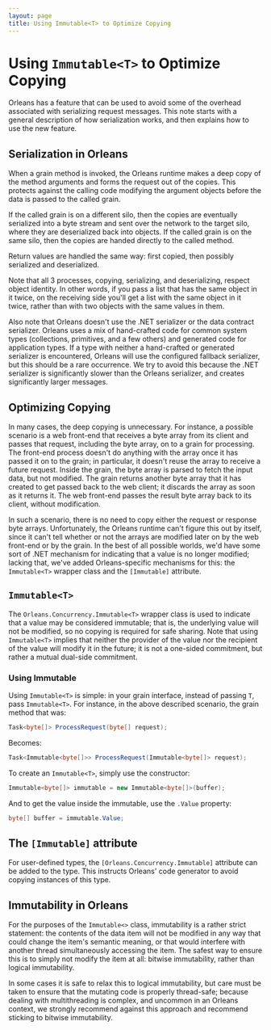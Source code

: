 ```yaml
---
layout: page
title: Using Immutable<T> to Optimize Copying
---
```


# Using `Immutable<T>` to Optimize Copying

Orleans has a feature that can be used to avoid some of the overhead associated with serializing request messages. This note starts with a general description of how serialization works, and then explains how to use the new feature.

## Serialization in Orleans
When a grain method is invoked, the Orleans runtime makes a deep copy of the method arguments and forms the request out of the copies. This protects against the calling code modifying the argument objects before the data is passed to the called grain.

If the called grain is on a different silo, then the copies are eventually serialized into a byte stream and sent over the network to the target silo, where they are deserialized back into objects. If the called grain is on the same silo, then the copies are handed directly to the called method.

Return values are handled the same way: first copied, then possibly serialized and deserialized.

Note that all 3 processes, copying, serializing, and deserializing, respect object identity. In other words, if you pass a list that has the same object in it twice, on the receiving side you'll get a list with the same object in it twice, rather than with two objects with the same values in them.

Also note that Orleans doesn't use the .NET serializer or the data contract serializer. Orleans uses a mix of hand-crafted code for common system types (collections, primitives, and a few others) and generated code for application types. If a type with neither a hand-crafted or generated serializer is encountered, Orleans will use the configured fallback serializer, but this should be a rare occurrence. We try to avoid this because the .NET serializer is significantly slower than the Orleans serializer, and creates significantly larger messages.

## Optimizing Copying
In many cases, the deep copying is unnecessary. For instance, a possible scenario is a web front-end that receives a byte array from its client and passes that request, including the byte array, on to a grain for processing. The front-end process doesn't do anything with the array once it has passed it on to the grain; in particular, it doesn't reuse the array to receive a future request. Inside the grain, the byte array is parsed to fetch the input data, but not modified. The grain returns another byte array that it has created to get passed back to the web client; it discards the array as soon as it returns it. The web front-end passes the result byte array back to its client, without modification.

 In such a scenario, there is no need to copy either the request or response byte arrays. Unfortunately, the Orleans runtime can't figure this out by itself, since it can't tell whether or not the arrays are modified later on by the web front-end or by the grain. In the best of all possible worlds, we'd have some sort of .NET mechanism for indicating that a value is no longer modified; lacking that, we've added Orleans-specific mechanisms for this: the `Immutable<T>` wrapper class and the `[Immutable]` attribute.

## `Immutable<T>`

The `Orleans.Concurrency.Immutable<T>` wrapper class is used to indicate that a value may be considered immutable; that is, the underlying value will not be modified, so no copying is required for safe sharing. Note that using `Immutable<T>` implies that neither the provider of the value nor the recipient of the value will modify it in the future; it is not a one-sided commitment, but rather a mutual dual-side commitment.

### Using Immutable<T>

Using `Immutable<T>` is simple: in your grain interface, instead of passing `T`, pass `Immutable<T>`. For instance, in the above described scenario, the grain method that was:

``` csharp
Task<byte[]> ProcessRequest(byte[] request);
```

Becomes:

``` csharp
Task<Immutable<byte[]>> ProcessRequest(Immutable<byte[]> request);
```

To create an `Immutable<T>`, simply use the constructor:

``` csharp
Immutable<byte[]> immutable = new Immutable<byte[]>(buffer);
```

 And to get the value inside the immutable, use the `.Value` property:

``` csharp
byte[] buffer = immutable.Value;
```

## The `[Immutable]` attribute
For user-defined types, the `[Orleans.Concurrency.Immutable]` attribute can be added to the type. This instructs Orleans' code generator to avoid copying instances of this type.

## Immutability in Orleans

For the purposes of the `Immutable<>` class, immutability is a rather strict statement: the contents of the data item will not be modified in any way that could change the item's semantic meaning, or that would interfere with another thread simultaneously accessing the item. The safest way to ensure this is to simply not modify the item at all: bitwise immutability, rather than logical immutability.

In some cases it is safe to relax this to logical immutability, but care must be taken to ensure that the mutating code is properly thread-safe; because dealing with multithreading is complex, and uncommon in an Orleans context, we strongly recommend against this approach and recommend sticking to bitwise immutability.
